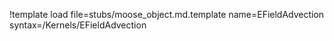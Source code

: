 !template load file=stubs/moose_object.md.template name=EFieldAdvection syntax=/Kernels/EFieldAdvection